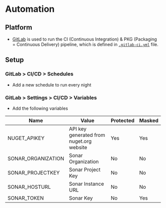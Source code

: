 # Automation

## Platform

* [GitLab](https://gitlab.com/) is used to run the CI (Continuous Integration) & PKG (Packaging = Continuous Delivery) pipeline,
which is defined in [`.gitlab-ci.yml`](../.gitlab-ci.yml) file.

## Setup

### GitLab > CI/CD > Schedules

* Add a new schedule to run every night

### GitLab > Settings > CI/CD > Variables

* Add the following variables

Name | Value | Protected | Masked
---- | ----- | --------- | ------
NUGET_APIKEY | API key generated from nuget.org website | Yes | Yes
SONAR_ORGANIZATION | Sonar Organization | No | No
SONAR_PROJECTKEY | Sonar Project Key | No | No
SONAR_HOSTURL | Sonar Instance URL | No | No
SONAR_TOKEN | Sonar Key | No | Yes
